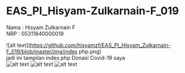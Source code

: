 # EAS_PI_Hisyam-Zulkarnain-F_019

Nama  : Hisyam Zulkarnain F\
NRP   : 05311840000019

![alt text](https://github.com/hisyamzf/EAS_PI_Hisyam_Zulkarnain-F_019/blob/master/img/index php.png)\
jadi ini tampilan index.php Donasi Covid-19 saya\
![alt text](https://github.com/hisyamzf/EAS_PI_Hisyam_Zulkarnain-F_019/blob/master/img/Form_donasi.png)
![alt text](https://github.com/hisyamzf/EAS_PI_Hisyam_Zulkarnain-F_019/blob/master/img/Feedback_donasi.png)
![alt text](https://github.com/hisyamzf/EAS_PI_Hisyam_Zulkarnain-F_019/blob/master/img/List_Data.png)




